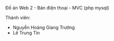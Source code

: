 Đồ án Web 2 - Bán điện thoại - MVC (php mysql)

Thành viên:
- Nguyễn Hoàng Giang Trường
- Lê Trung Tín
